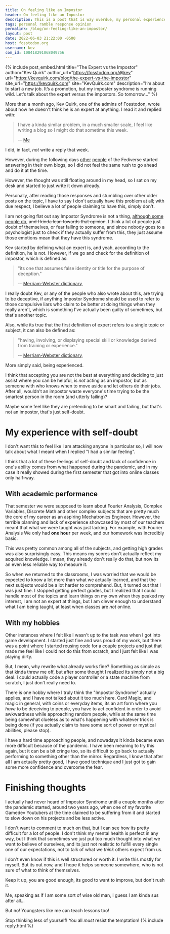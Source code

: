 ```yaml
---
title: On feeling like an Impostor
header: On feeling like an Impostor
description: This is a post that is way overdue, my personal experience with feeling like I am not good enough, self-doubt and the so-called Impostor Syndrome.
tags: personal ramble response opinion
permalink: /blog/on-feeling-like-an-impostor/
layout: post
date: 2022-06-03 21:22:00 -0500
host: fosstodon.org
username: kev
com_id: 108418291068049756
---
```


{% include post_embed.html
title="The Expert vs the Impostor"
author="Kev Quirk"
author_url="https://fosstodon.org/@kev"
url="https://kevquirk.com/blog/the-expert-vs-the-impostor"
site_url="https://kevquirk.com"
site="KevQuirk.com"
description="I’m about to start a new job. It’s a promotion, but my imposter syndrome is running wild. Let’s talk about the expert versus the impostors.
So tomorrow..."
%}

More than a month ago, Kev Quirk, one of the admins of Fosstodon, wrote about how he doesn't think he is an expert at anything. I read it and replied with:

> I have a kinda similar problem, in a much smaller scale, I feel like writing a blog so I might do that sometime this week.
>
> -- [Me](https://benign.town/@joel/108231989435791341)

I did, in fact, *not* write a reply that week.

However, during the following days [other](https://obsolete29.com/posts/2022/05/02/how-i-manage-my-imposter-syndrome/) [people](https://chriswiegman.com/2022/05/my-life-as-an-imposter/) of the Fediverse started answering in their own blogs, so I did not feel the same rush to go ahead and do it at the time.

However, the thought was still floating around in my head, so I sat on my desk and started to just write it down already.

Personally, after reading those responses and stumbling over other older posts on the topic, I have to say I don't actually have this problem at all; with due respect, I believe a lot of people claiming to have this, simply don't.

I am not going flat out say Impostor Syndrome is not a thing, [although some people do](https://uxuncensored.scribe.rip/uncovering-the-harsh-truth-about-imposter-syndrome-5dbf48304d06), ~~and I kinda lean towards that opinion~~. I think a lot of people just doubt of themselves, or fear failing to someone, and since nobody goes to a psychologist just to check if they actually suffer from this, they just assume those emotions mean that they have this syndrome.

Kev started by defining what an expert is, and yeah, according to the definition, he is not. However, if we go and check for the definition of impostor, which is defined as:

> "its one that assumes false identity or title for the purpose of deception."
>
> -- [Merriam-Webster dictionary](https://www.merriam-webster.com/dictionary/imposter),

I really doubt Kev, or any of the people who also wrote about this, are trying to be deceptive, if anything Impostor Syndrome should be used to refer to those compulsive liars who claim to be better at doing things when they really aren't, which is something I've actually been guilty of sometimes, but that's another topic.

Also, while its true that the first definition of expert refers to a single topic or subject, it can also be defined as: 

> "having, involving, or displaying special skill or knowledge derived from training or experience."
>
> -- [Merriam-Webster dictionary](https://www.merriam-webster.com/dictionary/expert),

More simply said, being experienced.

I think that accepting you are not the best at everything and deciding to just assist where you can be helpful, is *not* acting as an impostor, but as someone with who knows when to move aside and let others do their jobs. After all, wouldn't an impostor waste everyone's time trying to be the smartest person in the room (and utterly failing)?

Maybe some feel like they are pretending to be smart and failing, but that's not an impostor, that's just self-doubt.

# My experience with self-doubt

I don't want this to feel like I am attacking anyone in particular so, I will now talk about what I meant when I replied "I had a similar feeling".

I think that a lot of these feelings of self-doubt and lack of confidence in one's ability comes from what happened during the pandemic, and in my case it really showed during the first semester that got into online classes only half-way.

## With academic performance

That semester we were supposed to learn about Fourier Analysis, Complex Variables, Discrete Math and other complex subjects that are pretty much the core of my career as an aspiring Mechatronics Engineer. However, the terrible planning and lack of experience showcased by most of our teachers meant that what we were taught was just lacking. For example, with Fourier Analysis We only had **one hour** per week, and our homework was incredibly basic.

This was pretty common among all of the subjects, and getting high grades was also surprisingly easy. This means my scores don't actually reflect my acquired knowledge. I mean, they already don't really do that, but now its an even less reliable way to measure it.

So when we returned to the classrooms, I was worried that we would be expected to know a lot more than what we actually learned, and that the next subjects would be a lot harder to comprehend. But, it turned out that I was just fine. I stopped getting perfect grades, but I realized that I could handle most of the topics and learn things on my own when they peaked my interest, I am not an expert at things, but I am clever enough to understand what I am being taught, at least when classes are *not* online.

## With my hobbies

Other instances where I felt like I wasn't up to the task was when I got into game development. I started just fine and was proud of my work, but there was a point where I started reusing code for a couple projects and just that made me feel like I could not do this from scratch, and I just felt like I was playing dirty.

But, I mean, why rewrite what already works fine? Something as simple as that kinda threw me off, but after some thought I realized its simply not a big deal. I could actually code a player controller or a state machine from scratch, I just don't really need to.

There is one hobby where I truly think the "Impostor Syndrome" actually applies, and I have not talked about it too much here. Card Magic, and magic in general, with coins or everyday items, its an art form where you *have* to be deceiving to people, you have to act confident in order to avoid awkwardness while approaching random people, while at the same time being somewhat clueless as to what's happening with whatever trick is being done (if you actually claim to have some sort of power or mystical abilities, please stop).

I have a hard time approaching people, and nowadays it kinda became even more difficult because of the pandemic. I have been meaning to try this again, but it can be a bit cringe too, so its difficult to go back to actually performing to something other than the mirror. Regardless, I know that after all I am actually pretty good, I have good technique and I just got to gain some more confidence and overcome the fear.

# Finishing thoughts


I actually had never heard of Impostor Syndrome until a couple months after the pandemic started, around two years ago, when one of my favorite Gamedev Youtubers at the time claimed to be suffering from it and started to slow down on his projects and be less active.

I don't want to comment to much on that, but I can see how its pretty difficult for a lot of people. I don't think my mental health is perfect in any way, but I think that sometimes we just put too much thought into what we want to believe of ourselves, and its just not realistic to fulfill every single one of our expectations, not to talk of what we *think* others expect from us.

I don't even know if this is well structured or worth it. I write this mostly for myself. But its out now, and I hope it helps someone somewhere, who is not sure of what to think of themselves.

Keep it up, you are good enough, its good to want to improve, but don't rush it.

Me, speaking as if I am some sort of wise old man, I guess I am kinda sus after all...

But no! Youngsters like me can teach lessons too! 

Stop thinking less of yourself! You all *must* resist the temptation!
{% include reply.html %}
